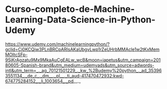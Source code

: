 # Curso-completo-de-Machine-Learning-Data-Science-in-Python-Udemy


https://www.udemy.com/machinelearningpython/?gclid=Cj0KCQjw3PLnBRCpARIsAKaUbgvLwp1rZeUHrbMMAcle1w2tKxMemMOItcSFp-9SjKrAgzatu9Mx9MkaAuCgEALw_wcB&moon=iapetus&utm_campaign=20180605-Spanish-brand&utm_medium=udemyads&utm_source=adwords-intl&utm_term=_._ag_70121501229_._kw_%2Budemy%20python_._ad_353963551134_._de_c_._dm__._pl__._ti_aud-417470472932:kwd-674775284152_._li_1003654_._pd__._ 
